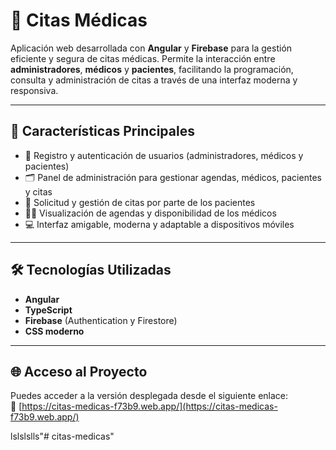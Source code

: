 # 🏥 Citas Médicas

Aplicación web desarrollada con **Angular** y **Firebase** para la gestión eficiente y segura de citas médicas. Permite la interacción entre **administradores**, **médicos** y **pacientes**, facilitando la programación, consulta y administración de citas a través de una interfaz moderna y responsiva.

---

## 🚀 Características Principales

- 🔐 Registro y autenticación de usuarios (administradores, médicos y pacientes)  
- 🗂️ Panel de administración para gestionar agendas, médicos, pacientes y citas  
- 📅 Solicitud y gestión de citas por parte de los pacientes  
- 👨‍⚕️ Visualización de agendas y disponibilidad de los médicos  
- 💻 Interfaz amigable, moderna y adaptable a dispositivos móviles

---

## 🛠️ Tecnologías Utilizadas

- **Angular**  
- **TypeScript**  
- **Firebase** (Authentication y Firestore)  
- **CSS moderno**


---

## 🌐 Acceso al Proyecto

Puedes acceder a la versión desplegada desde el siguiente enlace:  
🔗 [https://citas-medicas-f73b9.web.app/](https://citas-medicas-f73b9.web.app/)

lslslslls"# citas-medicas" 
